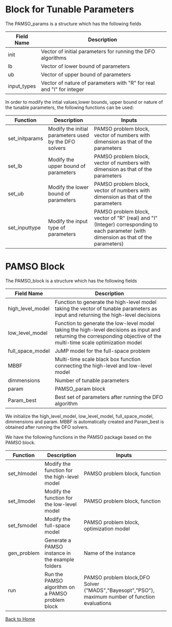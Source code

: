 # Block for Tunable Parameters

The PAMSO_params is a structure which has the following fields

| Field Name  | Description                                                          |
| ----------- | -------------------------------------------------------------------- |
| init        | Vector of initial parameters for running the DFO algorithms          |
| lb          | Vector of lower bound of parameters                                  |
| ub          | Vector of upper bound of parameters                                  |
| input_types | Vector of nature of parameters with "R" for real and "I" for integer |

In order to modify the intial values,lower bounds, upper bound or nature of the tunable parameters, the following functions can be used:


| Function       | Description                                           | Inputs                                                                                                                                   |
| -------------- | ----------------------------------------------------- | ---------------------------------------------------------------------------------------------------------------------------------------- |
| set_initparams | Modify the initial parameters used by the DFO solvers | PAMSO problem block, vector of numbers with dimension as that of the parameters                                                          |
| set_lb         | Modify the upper bound of parameters                  | PAMSO problem block, vector of numbers with dimension as that of the parameters                                                          |
| set_ub         | Modify the lower bound of parameters                  | PAMSO problem block, vector of numbers with dimension as that of the parameters                                                          |
| set_inputtype  | Modify the input type of parameters                   | PAMSO problem block, vector of "R" (real) and "I"  (Integer) corresponding to each parameter (with dimension as that of the parameters) |

# PAMSO Block

The PAMSO_block is a structure which has the following fields

| Field Name        | Description                                                                                                                                                            |
| ----------------- | ---------------------------------------------------------------------------------------------------------------------------------------------------------------------- |
| high_level_model  | Function to generate the high-level model taking the vector of tunable parameters as input and returning the high-level decisions                                      |
| low_level_model   | Function to generate the low-level model taking the high-level decisions as input and returning the corresponding objective of the multi-time scale optimization model |
| full_space_model  | JuMP model for the full-space problem                                                                                                                                  |
| MBBF              | Multi-time scale black  box function connecting the high-level and low-level model                                                                                     |
| dimmensions       | Number of tunable parameters                                                                                                                                           |
| param             | PAMSO_param block                                                                                                                                                      |
| Param_best        | Best set of parameters after running the DFO algorithm       

We initialize the high_level_model, low_level_model, full_space_model, dimmensions and param. MBBF is automatically created and Param_best is obtained after running the DFO solvers.

We have the following functions in the PAMSO package based on the PAMSO block.

| Function    | Description                                      | Inputs                                                                                           |
| ----------- | ------------------------------------------------ | ------------------------------------------------------------------------------------------------ |
| set_hlmodel | Modify the function for the high-level model     | PAMSO problem block, function                                                                    |
| set_llmodel | Modify the function for the low-level model      | PAMSO problem block, function                                                                    |
| set_fsmodel | Modify the full-space model                      | PAMSO problem block, optimization model                                                          |
| gen_problem | Generate a PAMSO instance in the example folders | Name of the instance                                                                             |
| run         | Run the PAMSO algorithm on a PAMSO problem block | PAMSO problem block,DFO Solver ("MADS","Bayesopt","PSO"), maximum number of function evaluations |


[Back to Home](index.md)
